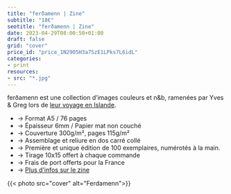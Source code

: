 ```yaml
---
title: "ferðamenn | Zine"
subtitle: "18€"
seotitle: "ferðamenn | Zine"
date: 2023-04-29T08:00:50+01:00
draft: false
grid: "cover"
price_id: "price_1N29O5H3a7SzE1LPks7L6idL"
categories:
- print
resources:
- src: "*.jpg"
---
```


ferðamenn est une collection d’images couleurs et n&b, ramenées par Yves & Greg lors de [leur voyage en Islande](https://deploy-preview-136--dazzling-pike-8ee366.netlify.app/le-paradoxe-islandais/).  

* → Format A5 / 76 pages
* → Épaisseur 6mm / Papier mat non couché 
* → Couverture 300g/m², pages 115g/m²
* → Assemblage et reliure en dos carré collé
* → Première et unique édition de 100 exemplaires, numérotés à la main.
* → Tirage 10x15 offert à chaque commande
* → Frais de port offerts pour la France
* → [Plus d’infos sur le zine](https://gregorymignard.com/mon-premier-zine/)

{{< photo src="cover" alt="Ferdamenn">}}

